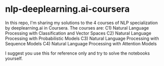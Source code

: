 # nlp-deeplearning.ai-coursera
In this repo, I'm sharing my solutions to the 4 courses of NLP specialization by deeplearning.ai in Coursera. The courses are:
C1) Natural Language Processing with Classification and Vector Spaces
C2) Natural Language Processing with Probabilistic Models
C3) Natural Language Processing with Sequence Models
C4) Natural Language Processing with Attention Models

I suggest you use this for reference only and try to solve the notebooks yourself.
